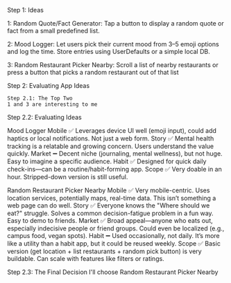 Step 1: Ideas

1: Random Quote/Fact Generator: Tap a button to display a random quote or fact from a small predefined list.

2: Mood Logger: Let users pick their current mood from 3–5 emoji options and log the time. Store entries using UserDefaults or a simple local DB.

3: Random Restaurant Picker Nearby: Scroll a list of nearby restaurants or press a button that picks a random restaurant out of that list

Step 2: Evaluating App Ideas

    Step 2.1: The Top Two
    1 and 3 are interesting to me

Step 2.2: Evaluating Ideas

Mood Logger
Mobile	✅ Leverages device UI well (emoji input), could add haptics or local notifications. Not just a web form.
Story	✅ Mental health tracking is a relatable and growing concern. Users understand the value quickly.
Market	➖ Decent niche (journaling, mental wellness), but not huge. Easy to imagine a specific audience.
Habit	✅ Designed for quick daily check-ins—can be a routine/habit-forming app.
Scope	✅ Very doable in an hour. Stripped-down version is still useful.


Random Restaurant Picker Nearby
Mobile	✅ Very mobile-centric. Uses location services, potentially maps, real-time data. This isn’t something a web page can do well.
Story	✅ Everyone knows the "Where should we eat?" struggle. Solves a common decision-fatigue problem in a fun way. Easy to demo to friends.
Market	✅ Broad appeal—anyone who eats out, especially indecisive people or friend groups. Could even be localized (e.g., campus food, vegan spots).
Habit	➖ Used occasionally, not daily. It’s more like a utility than a habit app, but it could be reused weekly.
Scope	✅ Basic version (get location + list restaurants + random pick button) is very buildable. Can scale with features like filters or ratings.

Step 2.3: The Final Decision
I'll choose Random Restaurant Picker Nearby